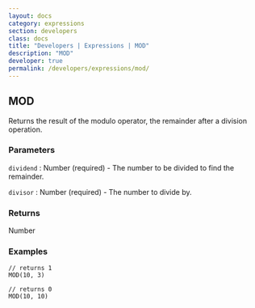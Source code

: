 ```yaml
---
layout: docs
category: expressions
section: developers
class: docs
title: "Developers | Expressions | MOD"
description: "MOD"
developer: true
permalink: /developers/expressions/mod/
---
```


## MOD

Returns the result of the modulo operator, the remainder after a division operation.

### Parameters
`dividend` : Number (required) - The number to be divided to find the remainder.

`divisor` : Number (required) - The number to divide by.

### Returns
Number

### Examples
```
// returns 1
MOD(10, 3)
```

```
// returns 0
MOD(10, 10)
```